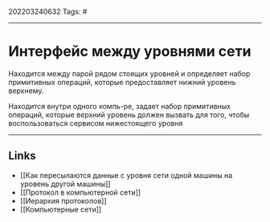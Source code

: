 202203240632
Tags: #

---

# Интерфейс между уровнями сети
Находится между парой рядом стоящих уровней и определяет набор примитивных операций, которые предоставляет нижний уровень верхнему.

Находится внутри одного компь-ре, задает набор примитивных операций, которые верхний уровень должен вызвать для того, чтобы воспользоваться сервисом нижестоящего уровня

---
## Links
- [[Как пересылаются данные с уровня сети одной машины на уровень другой машины]]
-  [[Протокол в компьютерной сети]]
- [[Иерархия протоколов]]
- [[Компьютерные сети]]

